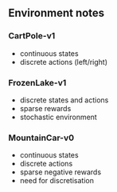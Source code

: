 ## Environment notes 

### CartPole-v1 
- continuous states 
- discrete actions (left/right)

### FrozenLake-v1 
- discrete states and actions 
- sparse rewards 
- stochastic environment

### MountainCar-v0 
- continuous states  
- discrete actions 
- sparse negative rewards
- need for discretisation